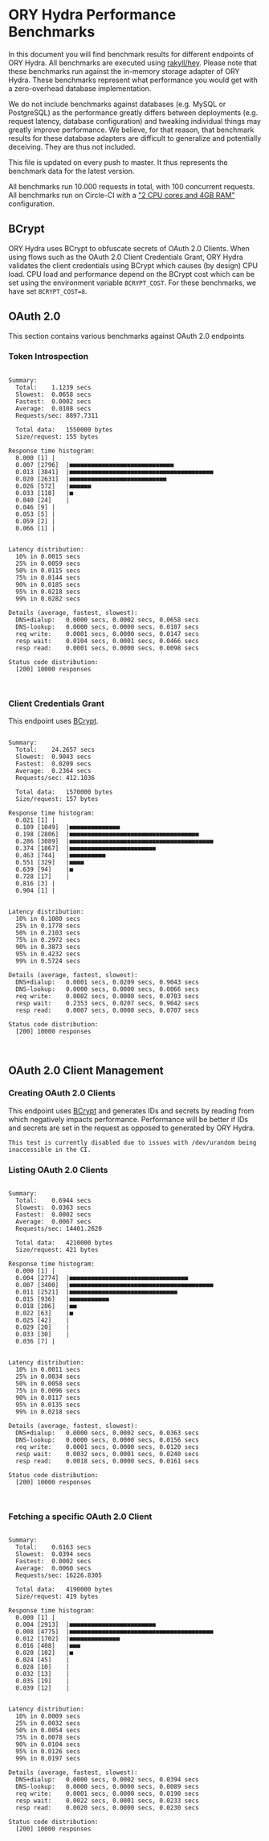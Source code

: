 # ORY Hydra Performance Benchmarks

In this document you will find benchmark results for different endpoints of ORY Hydra. All benchmarks are executed
using [rakyll/hey](https://github.com/rakyll/hey). Please note that these benchmarks run against the in-memory storage
adapter of ORY Hydra. These benchmarks represent what performance you would get with a zero-overhead database implementation.

We do not include benchmarks against databases (e.g. MySQL or PostgreSQL) as the performance greatly differs between
deployments (e.g. request latency, database configuration) and tweaking individual things may greatly improve performance.
We believe, for that reason, that benchmark results for these database adapters are difficult to generalize and potentially
deceiving. They are thus not included.

This file is updated on every push to master. It thus represents the benchmark data for the latest version.

All benchmarks run 10.000 requests in total, with 100 concurrent requests. All benchmarks run on Circle-CI with a
["2 CPU cores and 4GB RAM"](https://support.circleci.com/hc/en-us/articles/360000489307-Why-do-my-tests-take-longer-to-run-on-CircleCI-than-locally-)
configuration.

## BCrypt

ORY Hydra uses BCrypt to obfuscate secrets of OAuth 2.0 Clients. When using flows such as the OAuth 2.0 Client Credentials
Grant, ORY Hydra validates the client credentials using BCrypt which causes (by design) CPU load. CPU load and performance
depend on the BCrypt cost which can be set using the environment variable `BCRYPT_COST`. For these benchmarks,
we have set `BCRYPT_COST=8`.

## OAuth 2.0

This section contains various benchmarks against OAuth 2.0 endpoints

### Token Introspection

```

Summary:
  Total:	1.1239 secs
  Slowest:	0.0658 secs
  Fastest:	0.0002 secs
  Average:	0.0108 secs
  Requests/sec:	8897.7311
  
  Total data:	1550000 bytes
  Size/request:	155 bytes

Response time histogram:
  0.000 [1]	|
  0.007 [2796]	|■■■■■■■■■■■■■■■■■■■■■■■■■■■■■
  0.013 [3841]	|■■■■■■■■■■■■■■■■■■■■■■■■■■■■■■■■■■■■■■■■
  0.020 [2631]	|■■■■■■■■■■■■■■■■■■■■■■■■■■■
  0.026 [572]	|■■■■■■
  0.033 [118]	|■
  0.040 [24]	|
  0.046 [9]	|
  0.053 [5]	|
  0.059 [2]	|
  0.066 [1]	|


Latency distribution:
  10% in 0.0015 secs
  25% in 0.0059 secs
  50% in 0.0115 secs
  75% in 0.0144 secs
  90% in 0.0185 secs
  95% in 0.0218 secs
  99% in 0.0282 secs

Details (average, fastest, slowest):
  DNS+dialup:	0.0000 secs, 0.0002 secs, 0.0658 secs
  DNS-lookup:	0.0000 secs, 0.0000 secs, 0.0107 secs
  req write:	0.0001 secs, 0.0000 secs, 0.0147 secs
  resp wait:	0.0104 secs, 0.0001 secs, 0.0466 secs
  resp read:	0.0001 secs, 0.0000 secs, 0.0098 secs

Status code distribution:
  [200]	10000 responses



```

### Client Credentials Grant

This endpoint uses [BCrypt](#bcrypt).

```

Summary:
  Total:	24.2657 secs
  Slowest:	0.9043 secs
  Fastest:	0.0209 secs
  Average:	0.2364 secs
  Requests/sec:	412.1036
  
  Total data:	1570000 bytes
  Size/request:	157 bytes

Response time histogram:
  0.021 [1]	|
  0.109 [1049]	|■■■■■■■■■■■■■■
  0.198 [2806]	|■■■■■■■■■■■■■■■■■■■■■■■■■■■■■■■■■■■■
  0.286 [3089]	|■■■■■■■■■■■■■■■■■■■■■■■■■■■■■■■■■■■■■■■■
  0.374 [1867]	|■■■■■■■■■■■■■■■■■■■■■■■■
  0.463 [744]	|■■■■■■■■■■
  0.551 [329]	|■■■■
  0.639 [94]	|■
  0.728 [17]	|
  0.816 [3]	|
  0.904 [1]	|


Latency distribution:
  10% in 0.1080 secs
  25% in 0.1778 secs
  50% in 0.2103 secs
  75% in 0.2972 secs
  90% in 0.3873 secs
  95% in 0.4232 secs
  99% in 0.5724 secs

Details (average, fastest, slowest):
  DNS+dialup:	0.0001 secs, 0.0209 secs, 0.9043 secs
  DNS-lookup:	0.0000 secs, 0.0000 secs, 0.0066 secs
  req write:	0.0002 secs, 0.0000 secs, 0.0703 secs
  resp wait:	0.2353 secs, 0.0207 secs, 0.9042 secs
  resp read:	0.0007 secs, 0.0000 secs, 0.0707 secs

Status code distribution:
  [200]	10000 responses



```

## OAuth 2.0 Client Management

### Creating OAuth 2.0 Clients

This endpoint uses [BCrypt](#bcrypt) and generates IDs and secrets by reading from  which negatively impacts
performance. Performance will be better if IDs and secrets are set in the request as opposed to generated by ORY Hydra.

```
This test is currently disabled due to issues with /dev/urandom being inaccessible in the CI.
```

### Listing OAuth 2.0 Clients

```

Summary:
  Total:	0.6944 secs
  Slowest:	0.0363 secs
  Fastest:	0.0002 secs
  Average:	0.0067 secs
  Requests/sec:	14401.2620
  
  Total data:	4210000 bytes
  Size/request:	421 bytes

Response time histogram:
  0.000 [1]	|
  0.004 [2774]	|■■■■■■■■■■■■■■■■■■■■■■■■■■■■■■■■■
  0.007 [3400]	|■■■■■■■■■■■■■■■■■■■■■■■■■■■■■■■■■■■■■■■■
  0.011 [2521]	|■■■■■■■■■■■■■■■■■■■■■■■■■■■■■■
  0.015 [936]	|■■■■■■■■■■■
  0.018 [206]	|■■
  0.022 [63]	|■
  0.025 [42]	|
  0.029 [20]	|
  0.033 [30]	|
  0.036 [7]	|


Latency distribution:
  10% in 0.0011 secs
  25% in 0.0034 secs
  50% in 0.0058 secs
  75% in 0.0096 secs
  90% in 0.0117 secs
  95% in 0.0135 secs
  99% in 0.0218 secs

Details (average, fastest, slowest):
  DNS+dialup:	0.0000 secs, 0.0002 secs, 0.0363 secs
  DNS-lookup:	0.0000 secs, 0.0000 secs, 0.0156 secs
  req write:	0.0001 secs, 0.0000 secs, 0.0120 secs
  resp wait:	0.0032 secs, 0.0001 secs, 0.0240 secs
  resp read:	0.0018 secs, 0.0000 secs, 0.0161 secs

Status code distribution:
  [200]	10000 responses



```

### Fetching a specific OAuth 2.0 Client

```

Summary:
  Total:	0.6163 secs
  Slowest:	0.0394 secs
  Fastest:	0.0002 secs
  Average:	0.0060 secs
  Requests/sec:	16226.8305
  
  Total data:	4190000 bytes
  Size/request:	419 bytes

Response time histogram:
  0.000 [1]	|
  0.004 [2913]	|■■■■■■■■■■■■■■■■■■■■■■■■
  0.008 [4775]	|■■■■■■■■■■■■■■■■■■■■■■■■■■■■■■■■■■■■■■■■
  0.012 [1702]	|■■■■■■■■■■■■■■
  0.016 [408]	|■■■
  0.020 [102]	|■
  0.024 [45]	|
  0.028 [10]	|
  0.032 [13]	|
  0.035 [19]	|
  0.039 [12]	|


Latency distribution:
  10% in 0.0009 secs
  25% in 0.0032 secs
  50% in 0.0054 secs
  75% in 0.0078 secs
  90% in 0.0104 secs
  95% in 0.0126 secs
  99% in 0.0197 secs

Details (average, fastest, slowest):
  DNS+dialup:	0.0000 secs, 0.0002 secs, 0.0394 secs
  DNS-lookup:	0.0000 secs, 0.0000 secs, 0.0089 secs
  req write:	0.0001 secs, 0.0000 secs, 0.0190 secs
  resp wait:	0.0022 secs, 0.0001 secs, 0.0233 secs
  resp read:	0.0020 secs, 0.0000 secs, 0.0230 secs

Status code distribution:
  [200]	10000 responses



```
